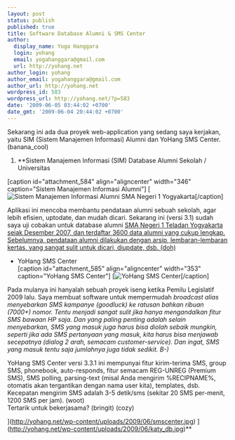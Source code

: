 ```yaml
---
layout: post
status: publish
published: true
title: Software Database Alumni & SMS Center
author:
  display_name: Yoga Hanggara
  login: yohang
  email: yogahanggara@gmail.com
  url: http://yohang.net
author_login: yohang
author_email: yogahanggara@gmail.com
author_url: http://yohang.net
wordpress_id: 583
wordpress_url: http://yohang.net/?p=583
date: '2009-06-05 03:44:02 +0700'
date_gmt: '2009-06-04 20:44:02 +0700'
---
```

Sekarang ini ada dua proyek web-application yang sedang saya kerjakan, yaitu SIM (Sistem Manajemen Informasi) Alumni dan YoHang SMS Center. (banana\_cool)

1. **Sistem Manajemen Informasi (SIM) Database Alumni Sekolah / Universitas  
  
  
[caption id="attachment\_584" align="aligncenter" width="346" caption="Sistem Manajemen Informasi Alumni"] [![Sistem Manajemen Informasi Alumni SMA Negeri 1 Yogyakarta](http://yohang.net/wp-content/uploads/2009/06/katy_db.jpg "Sistem Manajemen Informasi Alumni SMA Negeri 1 Yogyakarta")[/caption]

Aplikasi ini mencoba membantu pendataan alumni sebuah sekolah, agar lebih efisien, uptodate, dan mudah dicari. Sekarang ini (versi 3.1) sudah saya uji cobakan untuk database alumni [SMA Negeri 1 Teladan Yogyakarta sejak Desember 2007, dan terdaftar 3600 data alumni yang cukup lengkap. Sebelumnya, pendataan alumni dilakukan dengan arsip, lembaran-lembaran kertas, yang sangat sulit untuk dicari, diupdate, dsb. (doh)](http://database.alumni.sman1teladan-yog.sch.id)

- YoHang SMS Center  
[caption id="attachment\_585" align="aligncenter" width="353" caption="YoHang SMS Center"] [![YoHang SMS Center](http://yohang.net/wp-content/uploads/2009/06/smscenter-353x220-custom.jpg "YoHang SMS Center")[/caption]

Pada mulanya ini hanyalah sebuah proyek iseng ketika Pemilu Legislatif 2009 lalu. Saya membuat software untuk mempermudah _broadcast alias menyebarkan SMS kampanye (goodluck) ke ratusan bahkan ribuan (7000+) nomor. Tentu menjadi sangat sulit jika hanya mengandalkan fitur SMS bawaan HP saja. Dan yang paling penting adalah selain menyebarkan, SMS yang masuk juga harus bisa diolah sebaik mungkin, seperti jika ada SMS pertanyaan yang masuk, kita harus bisa menjawab secepatnya (dialog 2 arah, semacam customer-service). Dan ingat, SMS yang masuk tentu saja jumlahnya juga tidak sedikit. B-)_

YoHang SMS Center versi 3.3.1 ini mempunyai fitur kirim-terima SMS, group SMS, phonebook, auto-responds, fitur semacam REG-UNREG (Premium SMS), SMS polling, parsing-text (misal Anda mengirim %RECIPNAME%, otomatis akan tergantikan dengan nama user kita), templates, dsb. Kecepatan mengirim SMS adalah 3-5 detik/sms (sekitar 20 SMS per-menit, 1200 SMS per jam). (woot)  
Tertarik untuk bekerjasama? (bringit) (cozy)

](http://yohang.net/wp-content/uploads/2009/06/smscenter.jpg)
](http://yohang.net/wp-content/uploads/2009/06/katy_db.jpg)**
